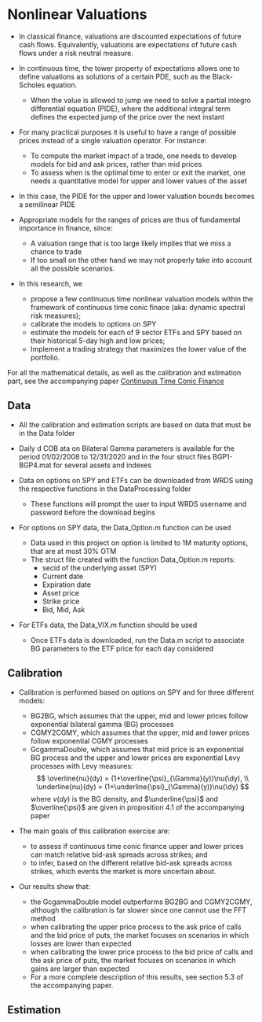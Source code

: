 # Nonlinear Valuations

- In classical finance, valuations are discounted expectations of future cash flows. Equivalently, valuations are expectations of future cash flows under a risk neutral measure.

- In continuous time, the tower property of expectations allows one to define valuations as solutions of a certain PDE, such as the Black-Scholes equation.
  - When the value is allowed to jump we need to solve a partial integro differential equation (PIDE), where the additional integral term defines the expected jump of the price over the next instant

- For many practical purposes it is useful to have a range of possible prices instead of a single valuation operator. For instance:
  - To compute the market impact of a trade, one needs to develop models for bid and ask prices, rather than mid prices
  - To assess when is the optimal time to enter or exit the market, one needs a quantitative model for upper and lower values of the asset

- In this case, the PIDE for the upper and lower valuation bounds becomes a semilinear PIDE

- Appropriate models for the ranges of prices are thus of fundamental importance in finance, since:
  - A valuation range that is too large likely implies that we miss a chance to trade
  - If too small on the other hand we may not properly take into account all the possible scenarios.

- In this research, we
  - propose a few continuous time nonlinear valuation models within the framework of continuous time conic finace (aka: dynamic spectral risk measures);
  - calibrate the models to options on SPY
  - estimate the models for each of 9 sector ETFs and SPY based on their historical 5-day high and low prices;
  - Implement a trading strategy that maximizes the lower value of the portfolio.

For all the mathematical details, as well as the calibration and estimation part, see the accompanying paper [Continuous Time Conic Finance](https://www.aimsciences.org/article/doi/10.3934/fmf.2023021)

## Data

- All the calibration and estimation scripts are based on data that must be in the Data folder

- Daily d COB ata on Bilateral Gamma parameters is available for the period 01/02/2008 to 12/31/2020 and in the four struct files BGP1-BGP4.mat for several assets and indexes

- Data on options on SPY and ETFs can be downloaded from WRDS using the respective functions in the DataProcessing folder
  - These functions will prompt the user to input  WRDS username and password before the download begins

- For options on SPY data, the Data_Option.m function can be used
  - Data used in this project on option is limited to 1M maturity options, that are at most 30% OTM
  - The struct file created with the function Data_Option.m reports:
    - secid of the underlying asset (SPY)
    - Current date
    - Expiration date
    - Asset price
    - Strike price
    - Bid, Mid, Ask

- For ETFs data, the Data_VIX.m function should be used
  - Once ETFs data is downloaded, run the Data.m script to associate BG parameters to the ETF price for each day considered

## Calibration

- Calibration is performed based on options on SPY and for three different models:
  - BG2BG, which assumes that the upper, mid and lower prices follow exponential bilateral gamma (BG) processes
  - CGMY2CGMY, which assumes that the upper, mid and lower prices follow exponential CGMY processes
  - GcgammaDouble, which assumes that mid price is an exponential BG process and the upper and lower prices are exponential Levy processes with Levy measures:
  $$
  \overline{nu}(dy) = (1+\overline{\psi}_{\Gamma}(y))\nu(\dy), \\
  \underline{nu}(dy) = (1+\underline{\psi}_{\Gamma}(y))\nu(\dy)
  $$
  where $\nu(dy)$ is the BG density, and $\underline{\psi}$ and $\overline{\psi}$ are given in proposition 4.1 of the accompanying paper

- The main goals of this calibration exercise are:
  - to assess if continuous time conic finance upper and lower prices can match relative bid-ask spreads across strikes; and
  - to infer, based on the different relative bid-ask spreads across strikes, which events the market is more uncertain about.

- Our results show that:
  - the GcgammaDouble model outperforms BG2BG and CGMY2CGMY, although the calibration is far slower since one cannot use the FFT method
  - when calibrating the upper price process to the ask price of calls and the bid price of puts, the market focuses on scenarios in which losses are lower than expected
  - when calibrating the lower price process to the bid price of calls and the ask price of puts, the market focuses on scenarios in which gains are larger than expected
  - For a more complete description of this results, see section 5.3 of the accompanying paper.

## Estimation
